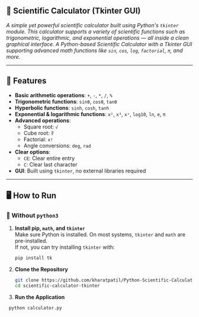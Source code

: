 ## 🧮 Scientific Calculator (Tkinter GUI)

*A simple yet powerful scientific calculator built using Python's `tkinter` module. This calculator supports a variety of scientific functions such as trigonometric, logarithmic, and exponential operations — all inside a clean graphical interface.*
*A Python-based Scientific Calculator with a Tkinter GUI supporting advanced math functions like `sin`, `cos`, `log`, `factorial`, `π`, and more.*

---

## 🚀 Features

- **Basic arithmetic operations**: `+`, `-`, `*`, `/`, `%`
- **Trigonometric functions**: `sinθ`, `cosθ`, `tanθ`
- **Hyperbolic functions**: `sinh`, `cosh`, `tanh`
- **Exponential & logarithmic functions**: `x²`, `x³`, `xʸ`, `log10`, `ln`, `e`, `π`
- **Advanced operations**:
  - Square root: `√`
  - Cube root: `∛`
  - Factorial: `x!`
  - Angle conversions: `deg`, `rad`
- **Clear options**:
  - `CE`: Clear entire entry
  - `C`: Clear last character
- **GUI**: Built using `tkinter`, no external libraries required

---

## 🖥️ How to Run

### 🔹 Without `python3`
1. **Install pip, `math`, and `tkinter`**  
   Make sure Python is installed. On most systems, `tkinter` and `math` are pre-installed.  
   If not, you can try installing `tkinter` with:
   ```bash
   pip install tk
2. **Clone the Repository**
   ```bash
   git clone https://github.com/kharatpatil/Python-Scientific-Calculator-with-Gui.git
   cd scientific-calculator-tkinter
3. **Run the Application**
  ```bash
   python calculator.py
